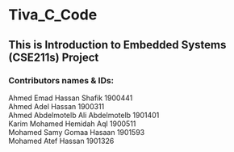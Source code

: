 # Tiva_C_Code
## This is Introduction to Embedded Systems (CSE211s) Project<br>
### Contributors names & IDs:<br>
Ahmed Emad Hassan Shafik             1900441<br>
Ahmed Adel Hassan                    1900311<br>
Ahmed Abdelmotelb Ali Abdelmotelb    1901401<br>
Karim Mohamed Hemidah Aql            1900511<br>
Mohamed Samy Gomaa Hasaan            1901593<br>
Mohamed Atef Hassan                  1901326<br>
